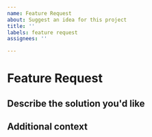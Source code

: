 ```yaml
---
name: Feature Request
about: Suggest an idea for this project
title: ''
labels: feature request
assignees: ''

---
```


# Feature Request

<!-- Suggest an idea for this project -->

## Describe the solution you'd like

<!-- A clear and concise description of what you want to happen. -->

## Additional context

<!-- Add any other context or screenshots about the feature request here. -->
